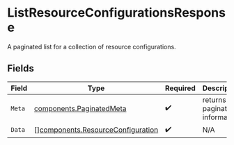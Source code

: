 # ListResourceConfigurationsResponse

A paginated list for a collection of resource configurations.


## Fields

| Field                                                                                  | Type                                                                                   | Required                                                                               | Description                                                                            |
| -------------------------------------------------------------------------------------- | -------------------------------------------------------------------------------------- | -------------------------------------------------------------------------------------- | -------------------------------------------------------------------------------------- |
| `Meta`                                                                                 | [components.PaginatedMeta](../../models/components/paginatedmeta.md)                   | :heavy_check_mark:                                                                     | returns the pagination information                                                     |
| `Data`                                                                                 | [][components.ResourceConfiguration](../../models/components/resourceconfiguration.md) | :heavy_check_mark:                                                                     | N/A                                                                                    |
